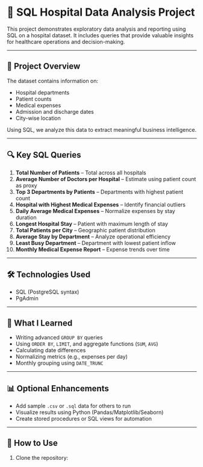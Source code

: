 # 🏥 SQL Hospital Data Analysis Project

This project demonstrates exploratory data analysis and reporting using SQL on a hospital dataset. It includes queries that provide valuable insights for healthcare operations and decision-making.

---

## 📁 Project Overview

The dataset contains information on:
- Hospital departments
- Patient counts
- Medical expenses
- Admission and discharge dates
- City-wise location

Using SQL, we analyze this data to extract meaningful business intelligence.

---

## 🔍 Key SQL Queries

1. **Total Number of Patients** – Total across all hospitals
2. **Average Number of Doctors per Hospital** – Estimate using patient count as proxy
3. **Top 3 Departments by Patients** – Departments with highest patient count
4. **Hospital with Highest Medical Expenses** – Identify financial outliers
5. **Daily Average Medical Expenses** – Normalize expenses by stay duration
6. **Longest Hospital Stay** – Patient with maximum length of stay
7. **Total Patients per City** – Geographic patient distribution
8. **Average Stay by Department** – Analyze operational efficiency
9. **Least Busy Department** – Department with lowest patient inflow
10. **Monthly Medical Expense Report** – Expense trends over time

---

## 🛠 Technologies Used

- SQL (PostgreSQL syntax)
- PgAdmin

---

## 🧠 What I Learned

- Writing advanced `GROUP BY` queries
- Using `ORDER BY`, `LIMIT`, and aggregate functions (`SUM`, `AVG`)
- Calculating date differences
- Normalizing metrics (e.g., expenses per day)
- Monthly grouping using `DATE_TRUNC`

---

## 📊 Optional Enhancements

- Add sample `.csv` or `.sql` data for others to run
- Visualize results using Python (Pandas/Matplotlib/Seaborn)
- Create stored procedures or SQL views for automation

---

## 🚀 How to Use

1. Clone the repository:
